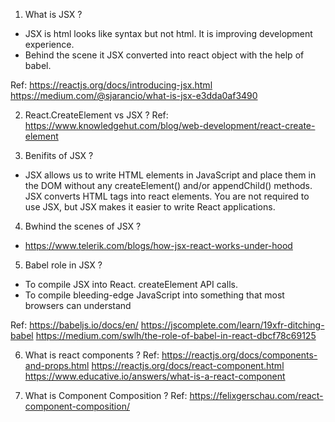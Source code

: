1. What is JSX ?
- JSX is html looks like syntax but not html. It is improving development experience.
- Behind the scene it JSX converted into react object with the help of babel.

Ref:
https://reactjs.org/docs/introducing-jsx.html
https://medium.com/@sjarancio/what-is-jsx-e3dda0af3490

2. React.CreateElement vs JSX ?
Ref:
https://www.knowledgehut.com/blog/web-development/react-create-element

3. Benifits of JSX ?
- JSX allows us to write HTML elements in JavaScript and place them in the DOM without any createElement() and/or appendChild() methods. JSX converts HTML tags into react elements. You are not required to use JSX, but JSX makes it easier to write React applications.

4. Bwhind the scenes of JSX ?
- https://www.telerik.com/blogs/how-jsx-react-works-under-hood

5. Babel role in JSX ?
- To compile JSX into React. createElement API calls.
- To compile bleeding-edge JavaScript into something that most browsers can understand


Ref:
https://babeljs.io/docs/en/
https://jscomplete.com/learn/19xfr-ditching-babel
https://medium.com/swlh/the-role-of-babel-in-react-dbcf78c69125

6. What is react components ? 
Ref:
https://reactjs.org/docs/components-and-props.html
https://reactjs.org/docs/react-component.html
https://www.educative.io/answers/what-is-a-react-component

7. What is Component Composition ?
Ref:
https://felixgerschau.com/react-component-composition/

